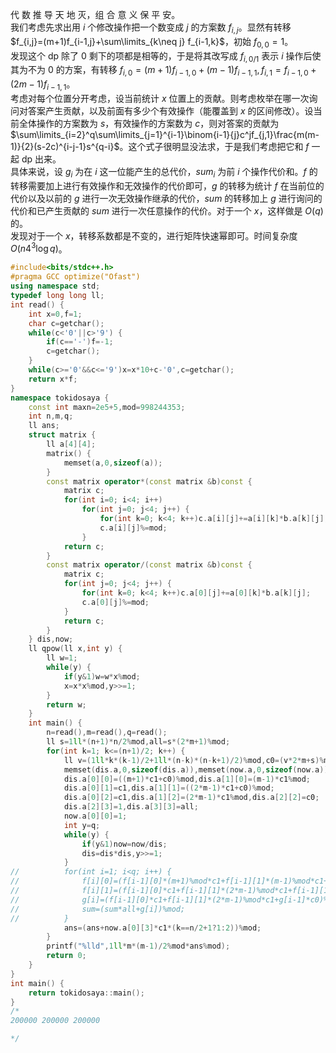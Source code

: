 代 数 推 导 天 地 灭，组 合 意 义 保 平 安。  
我们考虑先求出用 $i$ 个修改操作把一个数变成 $j$ 的方案数 $f_{i,j}$。显然有转移 $f_{i,j}=(m+1)f_{i-1,j}+\sum\limits_{k\neq j} f_{i-1,k}$，初始 $f_{0,0}=1$。  
发现这个 dp 除了 $0$ 剩下的项都是相等的，于是将其改写成 $f_{i,0/1}$ 表示 $i$ 操作后使其为不为 $0$ 的方案，有转移 $f_{i,0}=(m+1)f_{i-1,0}+(m-1)f_{i-1,1},f_{i,1}=f_{i-1,0}+(2m-1)f_{i-1,1}$。  
考虑对每个位置分开考虑，设当前统计 $x$ 位置上的贡献。则考虑枚举在哪一次询问对答案产生贡献，以及前面有多少个有效操作（能覆盖到 $x$ 的区间修改）。设当前全体操作的方案数为 $s$，有效操作的方案数为 $c$，则对答案的贡献为 $\sum\limits_{i=2}^q\sum\limits_{j=1}^{i-1}\binom{i-1}{j}c^jf_{j,1}\frac{m(m-1)}{2}(s-2c)^{i-j-1}s^{q-i}$。这个式子很明显没法求，于是我们考虑把它和 $f$ 一起 dp 出来。  
具体来说，设 $g_i$ 为在 $i$ 这一位能产生的总代价，$sum_i$ 为前 $i$ 个操作代价和。$f$ 的转移需要加上进行有效操作和无效操作的代价即可，$g$ 的转移为统计 $f$ 在当前位的代价以及以前的 $g$ 进行一次无效操作继承的代价，$sum$ 的转移加上 $g$ 进行询问的代价和已产生贡献的 $sum$ 进行一次任意操作的代价。对于一个 $x$，这样做是 $O(q)$ 的。  
发现对于一个 $x$，转移系数都是不变的，进行矩阵快速幂即可。时间复杂度 $O(n4^3\log q)$。  
```cpp
#include<bits/stdc++.h>
#pragma GCC optimize("Ofast")
using namespace std;
typedef long long ll;
int read() {
	int x=0,f=1;
	char c=getchar();
	while(c<'0'||c>'9') {
		if(c=='-')f=-1;
		c=getchar();
	}
	while(c>='0'&&c<='9')x=x*10+c-'0',c=getchar();
	return x*f;
}
namespace tokidosaya {
	const int maxn=2e5+5,mod=998244353;
	int n,m,q;
	ll ans;
	struct matrix {
		ll a[4][4];
		matrix() {
			memset(a,0,sizeof(a));
		}
		const matrix operator*(const matrix &b)const {
			matrix c;
			for(int i=0; i<4; i++)
				for(int j=0; j<4; j++) {
					for(int k=0; k<4; k++)c.a[i][j]+=a[i][k]*b.a[k][j];
					c.a[i][j]%=mod;
				}
			return c;
		}
		const matrix operator/(const matrix &b)const {
			matrix c;
			for(int j=0; j<4; j++) {
				for(int k=0; k<4; k++)c.a[0][j]+=a[0][k]*b.a[k][j];
				c.a[0][j]%=mod;
			}
			return c;
		}
	} dis,now;
	ll qpow(ll x,int y) {
		ll w=1;
		while(y) {
			if(y&1)w=w*x%mod;
			x=x*x%mod,y>>=1;
		}
		return w;
	}
	int main() {
		n=read(),m=read(),q=read();
		ll s=1ll*(n+1)*n/2%mod,all=s*(2*m+1)%mod;
		for(int k=1; k<=(n+1)/2; k++) {
			ll v=(1ll*k*(k-1)/2+1ll*(n-k)*(n-k+1)/2)%mod,c0=(v*2*m+s)%mod,c1=(s-v+mod)%mod;
			memset(dis.a,0,sizeof(dis.a)),memset(now.a,0,sizeof(now.a));
			dis.a[0][0]=((m+1)*c1+c0)%mod,dis.a[1][0]=(m-1)*c1%mod;
			dis.a[0][1]=c1,dis.a[1][1]=((2*m-1)*c1+c0)%mod;
			dis.a[0][2]=c1,dis.a[1][2]=(2*m-1)*c1%mod,dis.a[2][2]=c0;
			dis.a[2][3]=1,dis.a[3][3]=all;
			now.a[0][0]=1;
			int y=q;
			while(y) {
				if(y&1)now=now/dis;
				dis=dis*dis,y>>=1;
			}
//			for(int i=1; i<q; i++) {
//				f[i][0]=(f[i-1][0]*(m+1)%mod*c1+f[i-1][1]*(m-1)%mod*c1+f[i-1][0]*c0)%mod;
//				f[i][1]=(f[i-1][0]*c1+f[i-1][1]*(2*m-1)%mod*c1+f[i-1][1]*c0)%mod;
//				g[i]=(f[i-1][0]*c1+f[i-1][1]*(2*m-1)%mod*c1+g[i-1]*c0)%mod;
//				sum=(sum*all+g[i])%mod;
//			}
			ans=(ans+now.a[0][3]*c1*(k==n/2+1?1:2))%mod;
		}
		printf("%lld",1ll*m*(m-1)/2%mod*ans%mod);
		return 0;
	}
}
int main() {
	return tokidosaya::main();
}
/*
200000 200000 200000

*/
```